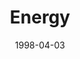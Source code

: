 ---
mission_id: energy
editorsChoice:
title: "Energy"
authors: 
    - "Ken Swope"
    - "Ron Swope"
date: 1998-04-03
filename: "energy.zip"
description: "Kyle goes on a mission to destroy power plant using new source of energy."
cover:
levelReplaced:	SECBASE
difficulty: yes
bm:	yes
fme: no
wax: no
three_do: no
voc: no
gmd: no
vue: no
lfd: yes
base: "New level from scratch" 
editors: "WDFUSE 2.00"

---